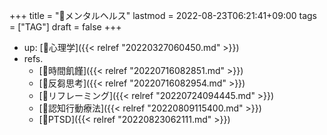 +++
title = "🔖メンタルヘルス"
lastmod = 2022-08-23T06:21:41+09:00
tags = ["TAG"]
draft = false
+++

-   up: [📁心理学]({{< relref "20220327060450.md" >}})
-   refs.
    -   [📝時間飢饉]({{< relref "20220716082851.md" >}})
    -   [📝反芻思考]({{< relref "20220716082954.md" >}})
    -   [📝リフレーミング]({{< relref "20220724094445.md" >}})
    -   [📝認知行動療法]({{< relref "20220809115400.md" >}})
    -   [📝PTSD]({{< relref "20220823062111.md" >}})
